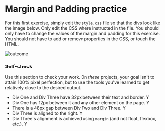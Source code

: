 # Margin and Padding practice

For this first exercise, simply edit the `style.css` file so that the divs look like the image below. Only edit the CSS where instructed in the file.  You should only have to change the values of the margin and padding for this exercise. You should not have to add or remove properties in the CSS, or touch the HTML.

![outcome](./desired-outcome.png)

### Self-check 
Use this section to check your work. On _these_ projects, your goal isn't to attain 100% pixel perfection, but to use the tools you've learned to get relatively close to the desired output.

- Div One and Div Three have 32px between their text and border. Y
- Div One has 12px between it and any other element on the page. Y
- There is a 48px gap between Div Two and Div Three. Y
- Div Three is aligned to the right. Y
- Div Three's alignment is achieved using `margin` (and not float, flexbox, etc.). Y